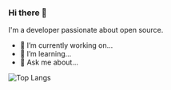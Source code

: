### Hi there 👋

I'm a developer passionate about open source.

- 🔭 I’m currently working on...
- 🌱 I’m learning...
- 💬 Ask me about...

![Top Langs](https://github-readme-stats.vercel.app/api/top-langs/?username=wicketspro) 

